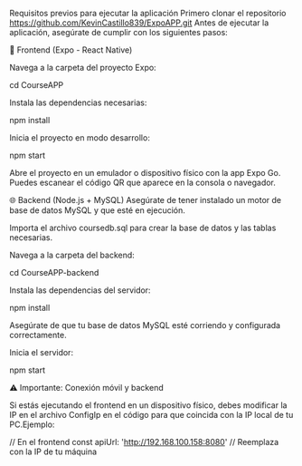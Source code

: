 Requisitos previos para ejecutar la aplicación
Primero clonar el repositorio https://github.com/KevinCastillo839/ExpoAPP.git
Antes de ejecutar la aplicación, asegúrate de cumplir con los siguientes pasos:

📱 Frontend (Expo - React Native)

Navega a la carpeta del proyecto Expo:

cd CourseAPP

Instala las dependencias necesarias:

npm install

Inicia el proyecto en modo desarrollo:

npm start

Abre el proyecto en un emulador o dispositivo físico con la app Expo Go. Puedes escanear el código QR que aparece en la consola o navegador.

🌐 Backend (Node.js + MySQL)
Asegúrate de tener instalado un motor de base de datos MySQL y que esté en ejecución.

Importa el archivo coursedb.sql para crear la base de datos y las tablas necesarias.

Navega a la carpeta del backend:

cd CourseAPP-backend

Instala las dependencias del servidor:

npm install

Asegúrate de que tu base de datos MySQL esté corriendo y configurada correctamente.

Inicia el servidor:

npm start

⚠️ Importante: Conexión móvil y backend

Si estás ejecutando el frontend en un dispositivo físico, debes modificar la IP en el archivo ConfigIp en el código para que coincida con la IP local de tu PC.Ejemplo:

// En el frontend
const  apiUrl: 'http://192.168.100.158:8080' // Reemplaza con la IP de tu máquina

